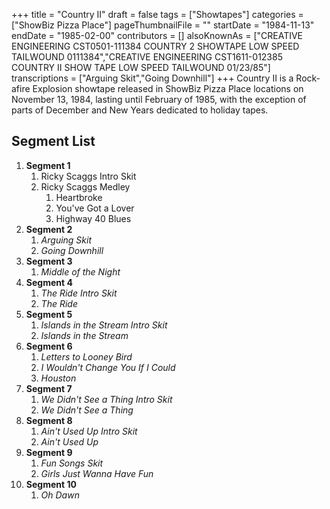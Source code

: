 +++
title = "Country II"
draft = false
tags = ["Showtapes"]
categories = ["ShowBiz Pizza Place"]
pageThumbnailFile = ""
startDate = "1984-11-13"
endDate = "1985-02-00"
contributors = []
alsoKnownAs = ["CREATIVE ENGINEERING CST0501-111384 COUNTRY 2 SHOWTAPE LOW SPEED TAILWOUND 0111384","CREATIVE ENGINEERING CST1611-012385 COUNTRY II SHOW TAPE LOW SPEED TAILWOUND 01/23/85"]
transcriptions = ["Arguing Skit","Going Downhill"]
+++
Country II is a Rock-afire Explosion showtape released in ShowBiz Pizza Place locations on November 13, 1984, lasting until February of 1985, with the exception of parts of December and New Years dedicated to holiday tapes.

## Segment List

1.  **Segment 1**
    1.  Ricky Scaggs Intro Skit
    2.  Ricky Scaggs Medley
        1.  Heartbroke
        2.  You've Got a Lover
        3.  Highway 40 Blues
2.  **Segment 2**
    1.  *Arguing Skit*
    2.  *Going Downhill*
3.  **Segment 3**
    1.  *Middle of the Night*
4.  **Segment 4**
    1.  *The Ride Intro Skit*
    2.  *The Ride*
5.  **Segment 5**
    1.  *Islands in the Stream Intro Skit*
    2.  *Islands in the Stream*
6.  **Segment 6**
    1.  *Letters to Looney Bird*
    2.  *I Wouldn't Change You If I Could*
    3.  *Houston*
7.  **Segment 7**
    1.  *We Didn't See a Thing Intro Skit*
    2.  *We Didn't See a Thing*
8.  **Segment 8**
    1.  *Ain't Used Up Intro Skit*
    2.  *Ain't Used Up*
9.  **Segment 9**
    1.  *Fun Songs Skit*
    2.  *Girls Just Wanna Have Fun*
10. **Segment 10**
    1.  *Oh Dawn*
